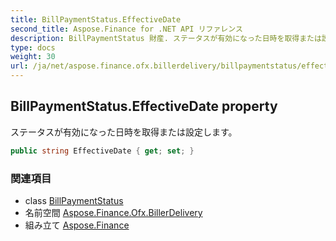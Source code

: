 ```yaml
---
title: BillPaymentStatus.EffectiveDate
second_title: Aspose.Finance for .NET API リファレンス
description: BillPaymentStatus 財産. ステータスが有効になった日時を取得または設定します
type: docs
weight: 30
url: /ja/net/aspose.finance.ofx.billerdelivery/billpaymentstatus/effectivedate/
---
```

## BillPaymentStatus.EffectiveDate property

ステータスが有効になった日時を取得または設定します。

```csharp
public string EffectiveDate { get; set; }
```

### 関連項目

* class [BillPaymentStatus](../)
* 名前空間 [Aspose.Finance.Ofx.BillerDelivery](../../billpaymentstatus/)
* 組み立て [Aspose.Finance](../../../)


